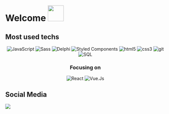 # Welcome  <img src="https://c.tenor.com/GocCvG7hs78AAAAj/rocket-joypixels.gif" height="50px"> 

## Most used techs


<div align="center">
<p>
  <img alt="JavaScript" src="https://img.shields.io/badge/-JavaScript-A020F0?style=flat-square&logo=javascript&logoColor=white" />
  <img alt="Sass" src="https://img.shields.io/badge/-Sass-A020F0?style=flat-square&logo=sass&logoColor=white" />
  <img alt="Delphi" src="https://img.shields.io/badge/-Delphi-A020F0?style=flat-square&logo=delphi&logoColor=white" />
  <img alt="Styled Components" src="https://img.shields.io/badge/-Styled_Components-A020F0?style=flat-square&logo=styled-components&logoColor=white" />
  <img alt="html5" src="https://img.shields.io/badge/-HTML5-A020F0?style=flat-square&logo=html5&logoColor=white" />
  <img alt="css3" src="https://img.shields.io/badge/-CSS3-A020F0?style=flat-square&logo=css3&logoColor=white" />
  <img alt="git" src="https://img.shields.io/badge/-Git-A020F0?style=flat-square&logo=git&logoColor=white" />
  <img alt="SQL" src="https://img.shields.io/badge/-SQL-A020F0?style=flat-square&logo=mysql&logoColor=white" />
</p>

### Focusing on

<p>
  <img alt="React" src="https://img.shields.io/badge/-React-2965f1?style=flat-circle&logo=react&logoColor=white" />
  <img alt="Vue.Js" src="https://img.shields.io/badge/-Vue.Js-2965f1?style=flat-circle&logo=vue.js&logoColor=white" />
</p>

</div>




## Social Media
<a href="https://www.instagram.com/daniells.png" target="_blanked"><img src="https://img.shields.io/badge/Instagram-f2003c?style=for-the-badge&logo=instagram&logoColor=white"></a>




